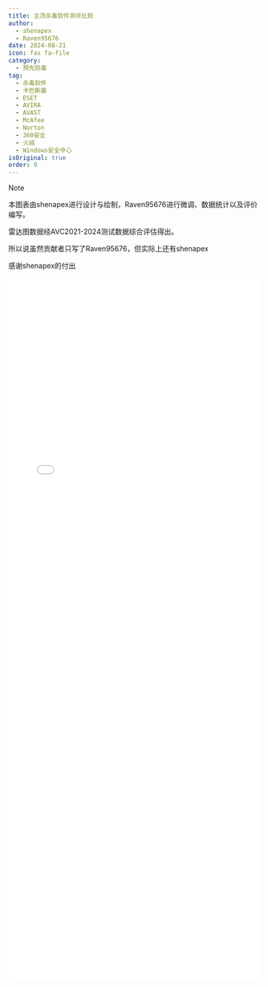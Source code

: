 ```yaml
---
title: 主流杀毒软件测评比较
author: 
  - shenapex
  - Raven95676
date: 2024-08-21
icon: fas fa-file
category:
  - 预先防毒
tag:
  - 杀毒软件
  - 卡巴斯基
  - ESET
  - AVIRA
  - AVAST
  - McAfee
  - Norton
  - 360安全
  - 火绒
  - Windows安全中心
isOriginal: true
order: 9
---
```


> [!note]
> 本图表由shenapex进行设计与绘制，Raven95676进行微调、数据统计以及评价编写。
>
> 雷达图数据经AVC2021-2024测试数据综合评估得出。
>
> 所以说虽然贡献者只写了Raven95676，但实际上还有shenapex
>
> 感谢shenapex的付出

<iframe src="/antivirus-comparison.html"
        width="100%" height="1400" frameborder="0">
</iframe>